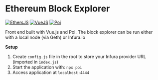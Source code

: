 
# Ethereum Block Explorer

[![EthersJS](https://img.shields.io/badge/ethers.js-4.0-brightgreen.svg)](https://www.npmjs.com/package/ethers)
[![VueJS](https://img.shields.io/badge/Vue-2.x-brightgreen.svg)](https://vuejs.org)
[![Poi](https://img.shields.io/badge/Poi-9.6.x-green.svg)](https://poi.js.org)

Front end built with Vue.js and Poi. The block explorer can be run either with a local node (via Geth) or Infura.io

**Setup**

1. Create `config.js` file in the root to store your Infura provider URL (imported in `index.js`)
2. Start the application with: `npx poi`
3. Access application at `localhost:4444`
